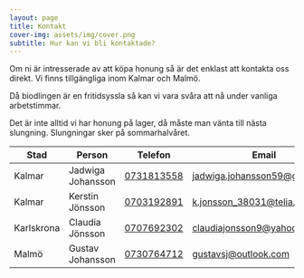 ```yaml
---
layout: page
title: Kontakt
cover-img: assets/img/cover.png
subtitle: Hur kan vi bli kontaktade?
---
```


Om ni är intresserade av att köpa honung så är det enklast att kontakta oss direkt. Vi finns tillgängliga inom Kalmar och Malmö.

Då biodlingen är en fritidsyssla så kan vi vara svåra att nå under vanliga arbetstimmar.

Det är inte alltid vi har honung på lager, då måste man vänta till nästa slungning. Slungningar sker på sommarhalvåret.


| Stad       | Person            | Telefon                        | Email                                                                 |
|------------|-------------------|--------------------------------|-----------------------------------------------------------------------|
| Kalmar     | Jadwiga Johansson | [0731813558](tel:+46731813558) | [jadwiga.johansson59@gmail.com](mailto:jadwiga.johansson59@gmail.com) |
| Kalmar     | Kerstin Jönsson   | [0703192891](tel:+46703192891) | [k.jonsson_38031@telia.com](mailto:k.jonsson_38031@telia.com)         |
| Karlskrona | Claudia Jönsson   | [0707692302](tel:0707692302)   | [claudiajonsson9@yahoo.se](mailto:claudiajonsson9@yahoo.se)           |
| Malmö      | Gustav Johansson  | [0730764712](tel:+46730764712) | [gustavsj@outlook.com](mailto:gustavsj@outlook.com)                   |
